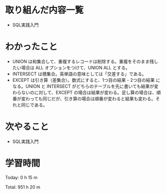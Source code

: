 # 取り組んだ内容一覧
- SQL実践入門

# わかったこと
- UNION は和集合して、重複するレコードは削除する。重複をそのまま残したい場合は ALL オプションをつけて、UNION ALL とする。
- INTERSECT は積集合。英単語の意味としては「交差する」である。
- EXCEPT は引き算（差集合）。数式にすると、1つ目の結果 - 2つ目の結果 になる。UNION と INTERSECT がどちらのテーブルを先に書いても結果が変わらないのに対して、EXCEPT の場合は結果が変わる。足し算の場合は、順番が変わっても同じだが、引き算の場合は順番が変わると結果も変わる。それと同じである。

# 次やること
- SQL実践入門

# 学習時間
Today: 0 h 15 m

Total: 951 h 20 m
